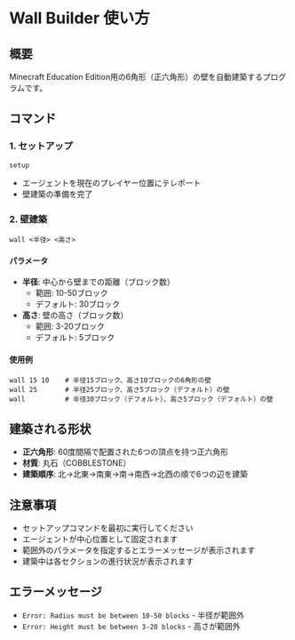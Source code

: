 # Wall Builder 使い方

## 概要
Minecraft Education Edition用の6角形（正六角形）の壁を自動建築するプログラムです。

## コマンド

### 1. セットアップ
```
setup
```
- エージェントを現在のプレイヤー位置にテレポート
- 壁建築の準備を完了

### 2. 壁建築
```
wall <半径> <高さ>
```

#### パラメータ
- **半径**: 中心から壁までの距離（ブロック数）
  - 範囲: 10-50ブロック
  - デフォルト: 30ブロック
- **高さ**: 壁の高さ（ブロック数）
  - 範囲: 3-20ブロック
  - デフォルト: 5ブロック

#### 使用例
```
wall 15 10    # 半径15ブロック、高さ10ブロックの6角形の壁
wall 25       # 半径25ブロック、高さ5ブロック（デフォルト）の壁
wall          # 半径30ブロック（デフォルト）、高さ5ブロック（デフォルト）の壁
```

## 建築される形状
- **正六角形**: 60度間隔で配置された6つの頂点を持つ正六角形
- **材質**: 丸石（COBBLESTONE）
- **建築順序**: 北→北東→南東→南→南西→北西の順で6つの辺を建築

## 注意事項
- セットアップコマンドを最初に実行してください
- エージェントが中心位置として固定されます
- 範囲外のパラメータを指定するとエラーメッセージが表示されます
- 建築中は各セクションの進行状況が表示されます

## エラーメッセージ
- `Error: Radius must be between 10-50 blocks` - 半径が範囲外
- `Error: Height must be between 3-20 blocks` - 高さが範囲外